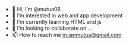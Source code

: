 - 👋 Hi, I’m @mutua06
- 👀 I’m interested in web and app development
- 🌱 I’m currently learning HTML and js
- 💞️ I’m looking to collaborate on ...
- 📫 How to reach me m.ianmutua@gmail.com

<!---
mutua06/mutua06 is a ✨ special ✨ repository because its `README.md` (this file) appears on your GitHub profile.
You can click the Preview link to take a look at your changes.
--->
